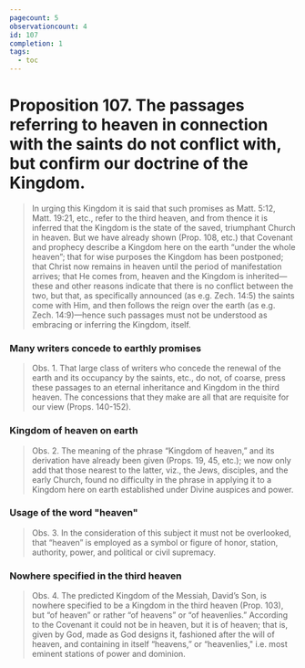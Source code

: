 ```yaml
---
pagecount: 5
observationcount: 4
id: 107
completion: 1
tags:
  - toc
---
```

# Proposition 107. The passages referring to heaven in connection with the saints do not conflict with, but confirm our doctrine of the Kingdom.

>In urging this Kingdom it is said that such promises as Matt. 5:12, Matt. 19:21, etc., refer to the third heaven, and from thence it is inferred that the Kingdom is the state of the saved, triumphant Church in heaven. But we have already shown (Prop. 108, etc.) that Covenant and prophecy describe a Kingdom here on the earth “under the whole heaven”; that for wise purposes the Kingdom has been postponed; that Christ now remains in heaven until the period of manifestation arrives; that He comes from, heaven and the Kingdom is inherited—these and other reasons indicate that there is no conflict between the two, but that, as specifically announced (as e.g. Zech. 14:5) the saints come with Him, and then follows the reign over the earth (as e.g. Zech. 14:9)—hence such passages must not be understood as embracing or inferring the Kingdom, itself.
### Many writers concede to earthly promises
>Obs. 1. That large class of writers who concede the renewal of the earth and its occupancy by the saints, etc., do not, of coarse, press these passages to an eternal inheritance and Kingdom in the third heaven. The concessions that they make are all that are requisite for our view (Props. 140-152).
### Kingdom of heaven on earth
>Obs. 2. The meaning of the phrase “Kingdom of heaven,” and its derivation have already been given (Props. 19, 45, etc.); we now only add that those nearest to the latter, viz., the Jews, disciples, and the early Church, found no difficulty in the phrase in applying it to a Kingdom here on earth established under Divine auspices and power.
### Usage of the word "heaven"
>Obs. 3. In the consideration of this subject it must not be overlooked, that “heaven” is employed as a symbol or figure of honor, station, authority, power, and political or civil supremacy.
### Nowhere specified in the third heaven
>Obs. 4. The predicted Kingdom of the Messiah, David’s Son, is nowhere specified to be a Kingdom in the third heaven (Prop. 103), but “of heaven” or rather “of heavens” or “of heavenlies.” According to the Covenant it could not be in heaven, but it is of heaven; that is, given by God, made as God designs it, fashioned after the will of heaven, and containing in itself “heavens,” or “heavenlies," i.e. most eminent stations of power and dominion.
